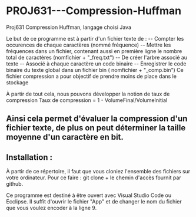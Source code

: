 # PROJ631---Compression-Huffman
Proj631 Compression Huffman, langage choisi Java

Le but de ce programme est à partir d'un fichier texte de : 
-- Compter les occurences de chaque caractères (nommé fréquence)
-- Mettre les fréquences dans un fichier, contenant aussi en première ligne le nombre total de caractères (nomfichier + "_freq.txt")
-- De créer l'arbre associé au texte
-- Associé à chaque caractère un code binaire
-- Enregistrer le code binaire du texte global dans un fichier bin ( nomfichier + "_comp.bin")
Ce fichier compression a pour objectif de prendre moins de place dans le stockage

À partir de tout cela, nous pouvons développer la notion de taux de compression
 Taux de compression = 1 - VolumeFinal/VolumeInitial

Ainsi cela permet d'évaluer la compression d'un fichier texte, de plus on peut déterminer la taille moyenne d'un caractère 
en bit. 
-----------------------------------------------------------------------------------------
Installation : 
------------------------------------------------------------------------------------------
À partir de ce répertoire, il faut que vous cloniez l'ensemble des fichiers sur votre ordinateur.
Pour ce faire : git clone + le chemin d'accès fournit par github.

Ce programme est destiné à être ouvert avec Visual Studio Code ou Ecclipse. Il suffit d'ouvrir le fichier "App" et de changer le nom du fichier que vous voulez encoder à la ligne 9.


